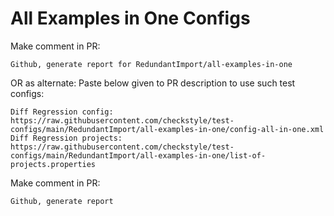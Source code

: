 # All Examples in One Configs
Make comment in PR:
```
Github, generate report for RedundantImport/all-examples-in-one
```
OR as alternate:
Paste below given to PR description to use such test configs:
```
Diff Regression config: https://raw.githubusercontent.com/checkstyle/test-configs/main/RedundantImport/all-examples-in-one/config-all-in-one.xml
Diff Regression projects: https://raw.githubusercontent.com/checkstyle/test-configs/main/RedundantImport/all-examples-in-one/list-of-projects.properties
```
Make comment in PR:
```
Github, generate report
```
